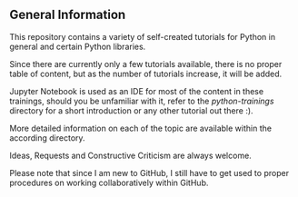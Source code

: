 ## General Information
This repository contains a variety of self-created tutorials for Python in general and certain Python libraries.

Since there are currently only a few tutorials available, there is no proper table of content, but as the number of tutorials increase, it will be added.

Jupyter Notebook is used as an IDE for most of the content in these trainings, should you be unfamiliar with it, refer to the *python-trainings* directory for a short introduction or any other tutorial out there :).

More detailed information on each of the topic are available within the according directory.

Ideas, Requests and Constructive Criticism are always welcome.

Please note that since I am new to GitHub, I still have to get used to proper procedures on working collaboratively within GitHub.
